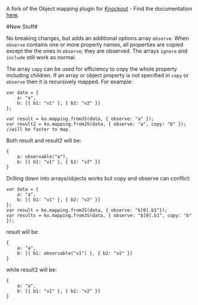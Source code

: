 A fork of the Object mapping plugin for [Knockout](http://knockoutjs.com/) - Find the documentation [here](http://knockoutjs.com/documentation/plugins-mapping.html).

#New Stuff#

No breaking changes, but adds an additional options array `observe`. When `observe` contains one or more property names, all properties are copied except the the ones in `observe`; they are observed. The arrays `ignore` and `include` still work as normal. 

The array `copy` can be used for efficiency to copy the whole property including children. If an array or object property is not specified in `copy` or `observe` then it is recursively mapped. For example:

```
var data = {
	a: "a",
	b: [{ b1: "v1" }, { b2: "v2" }] 
};

var result = ko.mapping.fromJS(data, { observe: "a" });
var result2 = ko.mapping.fromJS(data, { observe: "a", copy: "b" }); //will be faster to map.
```
Both result and result2 will be:
```
{
	a: observable("a"),
	b: [{ b1: "v1" }, { b2: "v2" }] 
}
```

Drilling down into arrays/objects works but copy and observe can conflict:

```
var data = {
	a: "a",
	b: [{ b1: "v1" }, { b2: "v2" }] 
};
var result = ko.mapping.fromJS(data, { observe: "b[0].b1"});
var results = ko.mapping.fromJS(data, { observe: "b[0].b1", copy: "b" });
```
result will be:

```
{
	a: "a",
	b: [{ b1: observable("v1") }, { b2: "v2" }] 
}
```

while result2 will be:

```
{
	a: "a",
	b: [{ b1: "v1" }, { b2: "v2" }] 
}
```
